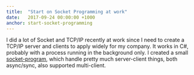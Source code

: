```yaml
---
title:  "Start on Socket Programming at work"
date:   2017-09-24 00:00:00 +1000
anchor: start-socket-programming
---
```

I did a lot of Socket and TCP/IP recently at work since I need to create a TCP/IP server and clients to apply widely for my company. It works in C#, probably with a process running in the background only. I created a small [socket-program](https://github.com/iamstevendao/socket-program), which handle pretty much server-client things, both async/sync, also supported multi-client.